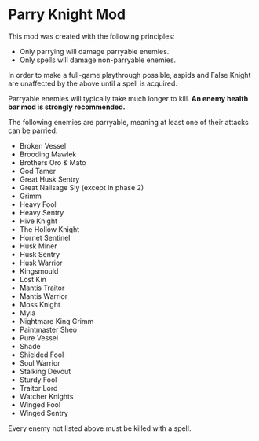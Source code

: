 # Parry Knight Mod

This mod was created with the following principles:
- Only parrying will damage parryable enemies.
- Only spells will damage non-parryable enemies.

In order to make a full-game playthrough possible, aspids and False Knight are unaffected by the above until a spell is acquired.

Parryable enemies will typically take much longer to kill. **An enemy health bar mod is strongly recommended.**

The following enemies are parryable, meaning at least one of their attacks can be parried:
- Broken Vessel
- Brooding Mawlek
- Brothers Oro & Mato
- God Tamer
- Great Husk Sentry
- Great Nailsage Sly (except in phase 2)
- Grimm
- Heavy Fool
- Heavy Sentry
- Hive Knight
- The Hollow Knight
- Hornet Sentinel
- Husk Miner
- Husk Sentry
- Husk Warrior
- Kingsmould
- Lost Kin
- Mantis Traitor
- Mantis Warrior
- Moss Knight
- Myla
- Nightmare King Grimm
- Paintmaster Sheo
- Pure Vessel
- Shade
- Shielded Fool
- Soul Warrior
- Stalking Devout
- Sturdy Fool
- Traitor Lord
- Watcher Knights
- Winged Fool
- Winged Sentry

Every enemy not listed above must be killed with a spell.
